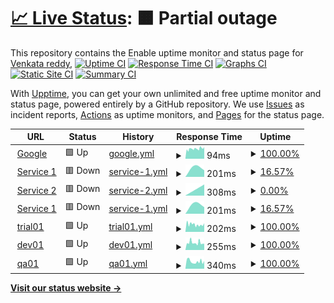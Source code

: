 # [📈 Live Status](https://venkat-enable.github.io/upptime): <!--live status--> **🟧 Partial outage**

This repository contains the Enable uptime monitor and status page for [Venkata reddy](https://venkat-enable.github.io/uptime),
[![Uptime CI](https://github.com/venkat-enable/uptime/workflows/Uptime%20CI/badge.svg)](https://github.com/venkat-enable/uptime/actions?query=workflow%3A%22Uptime+CI%22)
[![Response Time CI](https://github.com/venkat-enable/uptime/workflows/Response%20Time%20CI/badge.svg)](https://github.com/venkat-enable/uptime/actions?query=workflow%3A%22Response+Time+CI%22)
[![Graphs CI](https://github.com/venkat-enable/uptime/workflows/Graphs%20CI/badge.svg)](https://github.com/venkat-enable/uptime/actions?query=workflow%3A%22Graphs+CI%22)
[![Static Site CI](https://github.com/venkat-enable/uptime/workflows/Static%20Site%20CI/badge.svg)](https://github.com/venkat-enable/uptime/actions?query=workflow%3A%22Static+Site+CI%22)
[![Summary CI](https://github.com/venkat-enable/uptime/workflows/Summary%20CI/badge.svg)](https://github.com/venkat-enable/uptime/actions?query=workflow%3A%22Summary+CI%22)

With [Upptime](https://upptime.js.org), you can get your own unlimited and free uptime monitor and status page, powered entirely by a GitHub repository. We use [Issues](https://github.com/venkat-enable/upptime/issues) as incident reports, [Actions](https://github.com/venkat-enable/uptime/actions) as uptime monitors, and [Pages](https://venkat-enable.github.io/upptime) for the status page.

<!--start: status pages-->
<!-- This summary is generated by Upptime (https://github.com/upptime/upptime) -->
<!-- Do not edit this manually, your changes will be overwritten -->
<!-- prettier-ignore -->
| URL | Status | History | Response Time | Uptime |
| --- | ------ | ------- | ------------- | ------ |
| <img alt="" src="https://icons.duckduckgo.com/ip3/www.google.com.ico" height="13"> [Google](https://www.google.com) | 🟩 Up | [google.yml](https://github.com/venkat-enable/uptime/commits/HEAD/history/google.yml) | <details><summary><img alt="Response time graph" src="./graphs/google/response-time-week.png" height="20"> 94ms</summary><br><a href="https://venkat-enable.github.io/uptime/history/google"><img alt="Response time 94" src="https://img.shields.io/endpoint?url=https%3A%2F%2Fraw.githubusercontent.com%2Fvenkat-enable%2Fuptime%2FHEAD%2Fapi%2Fgoogle%2Fresponse-time.json"></a><br><a href="https://venkat-enable.github.io/uptime/history/google"><img alt="24-hour response time 102" src="https://img.shields.io/endpoint?url=https%3A%2F%2Fraw.githubusercontent.com%2Fvenkat-enable%2Fuptime%2FHEAD%2Fapi%2Fgoogle%2Fresponse-time-day.json"></a><br><a href="https://venkat-enable.github.io/uptime/history/google"><img alt="7-day response time 94" src="https://img.shields.io/endpoint?url=https%3A%2F%2Fraw.githubusercontent.com%2Fvenkat-enable%2Fuptime%2FHEAD%2Fapi%2Fgoogle%2Fresponse-time-week.json"></a><br><a href="https://venkat-enable.github.io/uptime/history/google"><img alt="30-day response time 94" src="https://img.shields.io/endpoint?url=https%3A%2F%2Fraw.githubusercontent.com%2Fvenkat-enable%2Fuptime%2FHEAD%2Fapi%2Fgoogle%2Fresponse-time-month.json"></a><br><a href="https://venkat-enable.github.io/uptime/history/google"><img alt="1-year response time 94" src="https://img.shields.io/endpoint?url=https%3A%2F%2Fraw.githubusercontent.com%2Fvenkat-enable%2Fuptime%2FHEAD%2Fapi%2Fgoogle%2Fresponse-time-year.json"></a></details> | <details><summary><a href="https://venkat-enable.github.io/uptime/history/google">100.00%</a></summary><a href="https://venkat-enable.github.io/uptime/history/google"><img alt="All-time uptime 100.00%" src="https://img.shields.io/endpoint?url=https%3A%2F%2Fraw.githubusercontent.com%2Fvenkat-enable%2Fuptime%2FHEAD%2Fapi%2Fgoogle%2Fuptime.json"></a><br><a href="https://venkat-enable.github.io/uptime/history/google"><img alt="24-hour uptime 100.00%" src="https://img.shields.io/endpoint?url=https%3A%2F%2Fraw.githubusercontent.com%2Fvenkat-enable%2Fuptime%2FHEAD%2Fapi%2Fgoogle%2Fuptime-day.json"></a><br><a href="https://venkat-enable.github.io/uptime/history/google"><img alt="7-day uptime 100.00%" src="https://img.shields.io/endpoint?url=https%3A%2F%2Fraw.githubusercontent.com%2Fvenkat-enable%2Fuptime%2FHEAD%2Fapi%2Fgoogle%2Fuptime-week.json"></a><br><a href="https://venkat-enable.github.io/uptime/history/google"><img alt="30-day uptime 100.00%" src="https://img.shields.io/endpoint?url=https%3A%2F%2Fraw.githubusercontent.com%2Fvenkat-enable%2Fuptime%2FHEAD%2Fapi%2Fgoogle%2Fuptime-month.json"></a><br><a href="https://venkat-enable.github.io/uptime/history/google"><img alt="1-year uptime 100.00%" src="https://img.shields.io/endpoint?url=https%3A%2F%2Fraw.githubusercontent.com%2Fvenkat-enable%2Fuptime%2FHEAD%2Fapi%2Fgoogle%2Fuptime-year.json"></a></details>
| <img alt="" src="https://icons.duckduckgo.com/ip3/cd.enable-technologies.io.ico" height="13"> [Service 1](https://cd.enable-technologies.io) | 🟥 Down | [service-1.yml](https://github.com/venkat-enable/uptime/commits/HEAD/history/service-1.yml) | <details><summary><img alt="Response time graph" src="./graphs/service-1/response-time-week.png" height="20"> 201ms</summary><br><a href="https://venkat-enable.github.io/uptime/history/service-1"><img alt="Response time 201" src="https://img.shields.io/endpoint?url=https%3A%2F%2Fraw.githubusercontent.com%2Fvenkat-enable%2Fuptime%2FHEAD%2Fapi%2Fservice-1%2Fresponse-time.json"></a><br><a href="https://venkat-enable.github.io/uptime/history/service-1"><img alt="24-hour response time 201" src="https://img.shields.io/endpoint?url=https%3A%2F%2Fraw.githubusercontent.com%2Fvenkat-enable%2Fuptime%2FHEAD%2Fapi%2Fservice-1%2Fresponse-time-day.json"></a><br><a href="https://venkat-enable.github.io/uptime/history/service-1"><img alt="7-day response time 201" src="https://img.shields.io/endpoint?url=https%3A%2F%2Fraw.githubusercontent.com%2Fvenkat-enable%2Fuptime%2FHEAD%2Fapi%2Fservice-1%2Fresponse-time-week.json"></a><br><a href="https://venkat-enable.github.io/uptime/history/service-1"><img alt="30-day response time 201" src="https://img.shields.io/endpoint?url=https%3A%2F%2Fraw.githubusercontent.com%2Fvenkat-enable%2Fuptime%2FHEAD%2Fapi%2Fservice-1%2Fresponse-time-month.json"></a><br><a href="https://venkat-enable.github.io/uptime/history/service-1"><img alt="1-year response time 201" src="https://img.shields.io/endpoint?url=https%3A%2F%2Fraw.githubusercontent.com%2Fvenkat-enable%2Fuptime%2FHEAD%2Fapi%2Fservice-1%2Fresponse-time-year.json"></a></details> | <details><summary><a href="https://venkat-enable.github.io/uptime/history/service-1">16.57%</a></summary><a href="https://venkat-enable.github.io/uptime/history/service-1"><img alt="All-time uptime 16.57%" src="https://img.shields.io/endpoint?url=https%3A%2F%2Fraw.githubusercontent.com%2Fvenkat-enable%2Fuptime%2FHEAD%2Fapi%2Fservice-1%2Fuptime.json"></a><br><a href="https://venkat-enable.github.io/uptime/history/service-1"><img alt="24-hour uptime 16.57%" src="https://img.shields.io/endpoint?url=https%3A%2F%2Fraw.githubusercontent.com%2Fvenkat-enable%2Fuptime%2FHEAD%2Fapi%2Fservice-1%2Fuptime-day.json"></a><br><a href="https://venkat-enable.github.io/uptime/history/service-1"><img alt="7-day uptime 16.57%" src="https://img.shields.io/endpoint?url=https%3A%2F%2Fraw.githubusercontent.com%2Fvenkat-enable%2Fuptime%2FHEAD%2Fapi%2Fservice-1%2Fuptime-week.json"></a><br><a href="https://venkat-enable.github.io/uptime/history/service-1"><img alt="30-day uptime 16.57%" src="https://img.shields.io/endpoint?url=https%3A%2F%2Fraw.githubusercontent.com%2Fvenkat-enable%2Fuptime%2FHEAD%2Fapi%2Fservice-1%2Fuptime-month.json"></a><br><a href="https://venkat-enable.github.io/uptime/history/service-1"><img alt="1-year uptime 16.57%" src="https://img.shields.io/endpoint?url=https%3A%2F%2Fraw.githubusercontent.com%2Fvenkat-enable%2Fuptime%2FHEAD%2Fapi%2Fservice-1%2Fuptime-year.json"></a></details>
| <img alt="" src="https://icons.duckduckgo.com/ip3/ci.enable-technologies.io.ico" height="13"> [Service 2](https://ci.enable-technologies.io) | 🟥 Down | [service-2.yml](https://github.com/venkat-enable/uptime/commits/HEAD/history/service-2.yml) | <details><summary><img alt="Response time graph" src="./graphs/service-2/response-time-week.png" height="20"> 308ms</summary><br><a href="https://venkat-enable.github.io/uptime/history/service-2"><img alt="Response time 308" src="https://img.shields.io/endpoint?url=https%3A%2F%2Fraw.githubusercontent.com%2Fvenkat-enable%2Fuptime%2FHEAD%2Fapi%2Fservice-2%2Fresponse-time.json"></a><br><a href="https://venkat-enable.github.io/uptime/history/service-2"><img alt="24-hour response time 308" src="https://img.shields.io/endpoint?url=https%3A%2F%2Fraw.githubusercontent.com%2Fvenkat-enable%2Fuptime%2FHEAD%2Fapi%2Fservice-2%2Fresponse-time-day.json"></a><br><a href="https://venkat-enable.github.io/uptime/history/service-2"><img alt="7-day response time 308" src="https://img.shields.io/endpoint?url=https%3A%2F%2Fraw.githubusercontent.com%2Fvenkat-enable%2Fuptime%2FHEAD%2Fapi%2Fservice-2%2Fresponse-time-week.json"></a><br><a href="https://venkat-enable.github.io/uptime/history/service-2"><img alt="30-day response time 308" src="https://img.shields.io/endpoint?url=https%3A%2F%2Fraw.githubusercontent.com%2Fvenkat-enable%2Fuptime%2FHEAD%2Fapi%2Fservice-2%2Fresponse-time-month.json"></a><br><a href="https://venkat-enable.github.io/uptime/history/service-2"><img alt="1-year response time 308" src="https://img.shields.io/endpoint?url=https%3A%2F%2Fraw.githubusercontent.com%2Fvenkat-enable%2Fuptime%2FHEAD%2Fapi%2Fservice-2%2Fresponse-time-year.json"></a></details> | <details><summary><a href="https://venkat-enable.github.io/uptime/history/service-2">0.00%</a></summary><a href="https://venkat-enable.github.io/uptime/history/service-2"><img alt="All-time uptime 0.00%" src="https://img.shields.io/endpoint?url=https%3A%2F%2Fraw.githubusercontent.com%2Fvenkat-enable%2Fuptime%2FHEAD%2Fapi%2Fservice-2%2Fuptime.json"></a><br><a href="https://venkat-enable.github.io/uptime/history/service-2"><img alt="24-hour uptime 0.00%" src="https://img.shields.io/endpoint?url=https%3A%2F%2Fraw.githubusercontent.com%2Fvenkat-enable%2Fuptime%2FHEAD%2Fapi%2Fservice-2%2Fuptime-day.json"></a><br><a href="https://venkat-enable.github.io/uptime/history/service-2"><img alt="7-day uptime 0.00%" src="https://img.shields.io/endpoint?url=https%3A%2F%2Fraw.githubusercontent.com%2Fvenkat-enable%2Fuptime%2FHEAD%2Fapi%2Fservice-2%2Fuptime-week.json"></a><br><a href="https://venkat-enable.github.io/uptime/history/service-2"><img alt="30-day uptime 0.00%" src="https://img.shields.io/endpoint?url=https%3A%2F%2Fraw.githubusercontent.com%2Fvenkat-enable%2Fuptime%2FHEAD%2Fapi%2Fservice-2%2Fuptime-month.json"></a><br><a href="https://venkat-enable.github.io/uptime/history/service-2"><img alt="1-year uptime 0.00%" src="https://img.shields.io/endpoint?url=https%3A%2F%2Fraw.githubusercontent.com%2Fvenkat-enable%2Fuptime%2FHEAD%2Fapi%2Fservice-2%2Fuptime-year.json"></a></details>
| <img alt="" src="https://icons.duckduckgo.com/ip3/cics.enable-technologies.io.ico" height="13"> [Service 1](https://cics.enable-technologies.io) | 🟥 Down | [service-1.yml](https://github.com/venkat-enable/uptime/commits/HEAD/history/service-1.yml) | <details><summary><img alt="Response time graph" src="./graphs/service-1/response-time-week.png" height="20"> 201ms</summary><br><a href="https://venkat-enable.github.io/uptime/history/service-1"><img alt="Response time 201" src="https://img.shields.io/endpoint?url=https%3A%2F%2Fraw.githubusercontent.com%2Fvenkat-enable%2Fuptime%2FHEAD%2Fapi%2Fservice-1%2Fresponse-time.json"></a><br><a href="https://venkat-enable.github.io/uptime/history/service-1"><img alt="24-hour response time 201" src="https://img.shields.io/endpoint?url=https%3A%2F%2Fraw.githubusercontent.com%2Fvenkat-enable%2Fuptime%2FHEAD%2Fapi%2Fservice-1%2Fresponse-time-day.json"></a><br><a href="https://venkat-enable.github.io/uptime/history/service-1"><img alt="7-day response time 201" src="https://img.shields.io/endpoint?url=https%3A%2F%2Fraw.githubusercontent.com%2Fvenkat-enable%2Fuptime%2FHEAD%2Fapi%2Fservice-1%2Fresponse-time-week.json"></a><br><a href="https://venkat-enable.github.io/uptime/history/service-1"><img alt="30-day response time 201" src="https://img.shields.io/endpoint?url=https%3A%2F%2Fraw.githubusercontent.com%2Fvenkat-enable%2Fuptime%2FHEAD%2Fapi%2Fservice-1%2Fresponse-time-month.json"></a><br><a href="https://venkat-enable.github.io/uptime/history/service-1"><img alt="1-year response time 201" src="https://img.shields.io/endpoint?url=https%3A%2F%2Fraw.githubusercontent.com%2Fvenkat-enable%2Fuptime%2FHEAD%2Fapi%2Fservice-1%2Fresponse-time-year.json"></a></details> | <details><summary><a href="https://venkat-enable.github.io/uptime/history/service-1">16.57%</a></summary><a href="https://venkat-enable.github.io/uptime/history/service-1"><img alt="All-time uptime 16.57%" src="https://img.shields.io/endpoint?url=https%3A%2F%2Fraw.githubusercontent.com%2Fvenkat-enable%2Fuptime%2FHEAD%2Fapi%2Fservice-1%2Fuptime.json"></a><br><a href="https://venkat-enable.github.io/uptime/history/service-1"><img alt="24-hour uptime 16.57%" src="https://img.shields.io/endpoint?url=https%3A%2F%2Fraw.githubusercontent.com%2Fvenkat-enable%2Fuptime%2FHEAD%2Fapi%2Fservice-1%2Fuptime-day.json"></a><br><a href="https://venkat-enable.github.io/uptime/history/service-1"><img alt="7-day uptime 16.57%" src="https://img.shields.io/endpoint?url=https%3A%2F%2Fraw.githubusercontent.com%2Fvenkat-enable%2Fuptime%2FHEAD%2Fapi%2Fservice-1%2Fuptime-week.json"></a><br><a href="https://venkat-enable.github.io/uptime/history/service-1"><img alt="30-day uptime 16.57%" src="https://img.shields.io/endpoint?url=https%3A%2F%2Fraw.githubusercontent.com%2Fvenkat-enable%2Fuptime%2FHEAD%2Fapi%2Fservice-1%2Fuptime-month.json"></a><br><a href="https://venkat-enable.github.io/uptime/history/service-1"><img alt="1-year uptime 16.57%" src="https://img.shields.io/endpoint?url=https%3A%2F%2Fraw.githubusercontent.com%2Fvenkat-enable%2Fuptime%2FHEAD%2Fapi%2Fservice-1%2Fuptime-year.json"></a></details>
| <img alt="" src="https://icons.duckduckgo.com/ip3/enable-trial01.enable-technologies.app.ico" height="13"> [trial01](https://enable-trial01.enable-technologies.app/api/subscription/diagnostics/ping) | 🟩 Up | [trial01.yml](https://github.com/venkat-enable/uptime/commits/HEAD/history/trial01.yml) | <details><summary><img alt="Response time graph" src="./graphs/trial01/response-time-week.png" height="20"> 202ms</summary><br><a href="https://venkat-enable.github.io/uptime/history/trial01"><img alt="Response time 202" src="https://img.shields.io/endpoint?url=https%3A%2F%2Fraw.githubusercontent.com%2Fvenkat-enable%2Fuptime%2FHEAD%2Fapi%2Ftrial01%2Fresponse-time.json"></a><br><a href="https://venkat-enable.github.io/uptime/history/trial01"><img alt="24-hour response time 188" src="https://img.shields.io/endpoint?url=https%3A%2F%2Fraw.githubusercontent.com%2Fvenkat-enable%2Fuptime%2FHEAD%2Fapi%2Ftrial01%2Fresponse-time-day.json"></a><br><a href="https://venkat-enable.github.io/uptime/history/trial01"><img alt="7-day response time 202" src="https://img.shields.io/endpoint?url=https%3A%2F%2Fraw.githubusercontent.com%2Fvenkat-enable%2Fuptime%2FHEAD%2Fapi%2Ftrial01%2Fresponse-time-week.json"></a><br><a href="https://venkat-enable.github.io/uptime/history/trial01"><img alt="30-day response time 202" src="https://img.shields.io/endpoint?url=https%3A%2F%2Fraw.githubusercontent.com%2Fvenkat-enable%2Fuptime%2FHEAD%2Fapi%2Ftrial01%2Fresponse-time-month.json"></a><br><a href="https://venkat-enable.github.io/uptime/history/trial01"><img alt="1-year response time 202" src="https://img.shields.io/endpoint?url=https%3A%2F%2Fraw.githubusercontent.com%2Fvenkat-enable%2Fuptime%2FHEAD%2Fapi%2Ftrial01%2Fresponse-time-year.json"></a></details> | <details><summary><a href="https://venkat-enable.github.io/uptime/history/trial01">100.00%</a></summary><a href="https://venkat-enable.github.io/uptime/history/trial01"><img alt="All-time uptime 100.00%" src="https://img.shields.io/endpoint?url=https%3A%2F%2Fraw.githubusercontent.com%2Fvenkat-enable%2Fuptime%2FHEAD%2Fapi%2Ftrial01%2Fuptime.json"></a><br><a href="https://venkat-enable.github.io/uptime/history/trial01"><img alt="24-hour uptime 100.00%" src="https://img.shields.io/endpoint?url=https%3A%2F%2Fraw.githubusercontent.com%2Fvenkat-enable%2Fuptime%2FHEAD%2Fapi%2Ftrial01%2Fuptime-day.json"></a><br><a href="https://venkat-enable.github.io/uptime/history/trial01"><img alt="7-day uptime 100.00%" src="https://img.shields.io/endpoint?url=https%3A%2F%2Fraw.githubusercontent.com%2Fvenkat-enable%2Fuptime%2FHEAD%2Fapi%2Ftrial01%2Fuptime-week.json"></a><br><a href="https://venkat-enable.github.io/uptime/history/trial01"><img alt="30-day uptime 100.00%" src="https://img.shields.io/endpoint?url=https%3A%2F%2Fraw.githubusercontent.com%2Fvenkat-enable%2Fuptime%2FHEAD%2Fapi%2Ftrial01%2Fuptime-month.json"></a><br><a href="https://venkat-enable.github.io/uptime/history/trial01"><img alt="1-year uptime 100.00%" src="https://img.shields.io/endpoint?url=https%3A%2F%2Fraw.githubusercontent.com%2Fvenkat-enable%2Fuptime%2FHEAD%2Fapi%2Ftrial01%2Fuptime-year.json"></a></details>
| <img alt="" src="https://icons.duckduckgo.com/ip3/enable-dev01.enable-technologies.app.ico" height="13"> [dev01](https://enable-dev01.enable-technologies.app/admin/api/subscription-manager/diagnostics/ping) | 🟩 Up | [dev01.yml](https://github.com/venkat-enable/uptime/commits/HEAD/history/dev01.yml) | <details><summary><img alt="Response time graph" src="./graphs/dev01/response-time-week.png" height="20"> 255ms</summary><br><a href="https://venkat-enable.github.io/uptime/history/dev01"><img alt="Response time 255" src="https://img.shields.io/endpoint?url=https%3A%2F%2Fraw.githubusercontent.com%2Fvenkat-enable%2Fuptime%2FHEAD%2Fapi%2Fdev01%2Fresponse-time.json"></a><br><a href="https://venkat-enable.github.io/uptime/history/dev01"><img alt="24-hour response time 242" src="https://img.shields.io/endpoint?url=https%3A%2F%2Fraw.githubusercontent.com%2Fvenkat-enable%2Fuptime%2FHEAD%2Fapi%2Fdev01%2Fresponse-time-day.json"></a><br><a href="https://venkat-enable.github.io/uptime/history/dev01"><img alt="7-day response time 255" src="https://img.shields.io/endpoint?url=https%3A%2F%2Fraw.githubusercontent.com%2Fvenkat-enable%2Fuptime%2FHEAD%2Fapi%2Fdev01%2Fresponse-time-week.json"></a><br><a href="https://venkat-enable.github.io/uptime/history/dev01"><img alt="30-day response time 255" src="https://img.shields.io/endpoint?url=https%3A%2F%2Fraw.githubusercontent.com%2Fvenkat-enable%2Fuptime%2FHEAD%2Fapi%2Fdev01%2Fresponse-time-month.json"></a><br><a href="https://venkat-enable.github.io/uptime/history/dev01"><img alt="1-year response time 255" src="https://img.shields.io/endpoint?url=https%3A%2F%2Fraw.githubusercontent.com%2Fvenkat-enable%2Fuptime%2FHEAD%2Fapi%2Fdev01%2Fresponse-time-year.json"></a></details> | <details><summary><a href="https://venkat-enable.github.io/uptime/history/dev01">100.00%</a></summary><a href="https://venkat-enable.github.io/uptime/history/dev01"><img alt="All-time uptime 100.00%" src="https://img.shields.io/endpoint?url=https%3A%2F%2Fraw.githubusercontent.com%2Fvenkat-enable%2Fuptime%2FHEAD%2Fapi%2Fdev01%2Fuptime.json"></a><br><a href="https://venkat-enable.github.io/uptime/history/dev01"><img alt="24-hour uptime 100.00%" src="https://img.shields.io/endpoint?url=https%3A%2F%2Fraw.githubusercontent.com%2Fvenkat-enable%2Fuptime%2FHEAD%2Fapi%2Fdev01%2Fuptime-day.json"></a><br><a href="https://venkat-enable.github.io/uptime/history/dev01"><img alt="7-day uptime 100.00%" src="https://img.shields.io/endpoint?url=https%3A%2F%2Fraw.githubusercontent.com%2Fvenkat-enable%2Fuptime%2FHEAD%2Fapi%2Fdev01%2Fuptime-week.json"></a><br><a href="https://venkat-enable.github.io/uptime/history/dev01"><img alt="30-day uptime 100.00%" src="https://img.shields.io/endpoint?url=https%3A%2F%2Fraw.githubusercontent.com%2Fvenkat-enable%2Fuptime%2FHEAD%2Fapi%2Fdev01%2Fuptime-month.json"></a><br><a href="https://venkat-enable.github.io/uptime/history/dev01"><img alt="1-year uptime 100.00%" src="https://img.shields.io/endpoint?url=https%3A%2F%2Fraw.githubusercontent.com%2Fvenkat-enable%2Fuptime%2FHEAD%2Fapi%2Fdev01%2Fuptime-year.json"></a></details>
| <img alt="" src="https://icons.duckduckgo.com/ip3/enable-qa01.enable-technologies.app.ico" height="13"> [qa01](https://enable-qa01.enable-technologies.app/admin/api/subscription-manager/diagnostics/ping) | 🟩 Up | [qa01.yml](https://github.com/venkat-enable/uptime/commits/HEAD/history/qa01.yml) | <details><summary><img alt="Response time graph" src="./graphs/qa01/response-time-week.png" height="20"> 340ms</summary><br><a href="https://venkat-enable.github.io/uptime/history/qa01"><img alt="Response time 340" src="https://img.shields.io/endpoint?url=https%3A%2F%2Fraw.githubusercontent.com%2Fvenkat-enable%2Fuptime%2FHEAD%2Fapi%2Fqa01%2Fresponse-time.json"></a><br><a href="https://venkat-enable.github.io/uptime/history/qa01"><img alt="24-hour response time 335" src="https://img.shields.io/endpoint?url=https%3A%2F%2Fraw.githubusercontent.com%2Fvenkat-enable%2Fuptime%2FHEAD%2Fapi%2Fqa01%2Fresponse-time-day.json"></a><br><a href="https://venkat-enable.github.io/uptime/history/qa01"><img alt="7-day response time 340" src="https://img.shields.io/endpoint?url=https%3A%2F%2Fraw.githubusercontent.com%2Fvenkat-enable%2Fuptime%2FHEAD%2Fapi%2Fqa01%2Fresponse-time-week.json"></a><br><a href="https://venkat-enable.github.io/uptime/history/qa01"><img alt="30-day response time 340" src="https://img.shields.io/endpoint?url=https%3A%2F%2Fraw.githubusercontent.com%2Fvenkat-enable%2Fuptime%2FHEAD%2Fapi%2Fqa01%2Fresponse-time-month.json"></a><br><a href="https://venkat-enable.github.io/uptime/history/qa01"><img alt="1-year response time 340" src="https://img.shields.io/endpoint?url=https%3A%2F%2Fraw.githubusercontent.com%2Fvenkat-enable%2Fuptime%2FHEAD%2Fapi%2Fqa01%2Fresponse-time-year.json"></a></details> | <details><summary><a href="https://venkat-enable.github.io/uptime/history/qa01">100.00%</a></summary><a href="https://venkat-enable.github.io/uptime/history/qa01"><img alt="All-time uptime 100.00%" src="https://img.shields.io/endpoint?url=https%3A%2F%2Fraw.githubusercontent.com%2Fvenkat-enable%2Fuptime%2FHEAD%2Fapi%2Fqa01%2Fuptime.json"></a><br><a href="https://venkat-enable.github.io/uptime/history/qa01"><img alt="24-hour uptime 100.00%" src="https://img.shields.io/endpoint?url=https%3A%2F%2Fraw.githubusercontent.com%2Fvenkat-enable%2Fuptime%2FHEAD%2Fapi%2Fqa01%2Fuptime-day.json"></a><br><a href="https://venkat-enable.github.io/uptime/history/qa01"><img alt="7-day uptime 100.00%" src="https://img.shields.io/endpoint?url=https%3A%2F%2Fraw.githubusercontent.com%2Fvenkat-enable%2Fuptime%2FHEAD%2Fapi%2Fqa01%2Fuptime-week.json"></a><br><a href="https://venkat-enable.github.io/uptime/history/qa01"><img alt="30-day uptime 100.00%" src="https://img.shields.io/endpoint?url=https%3A%2F%2Fraw.githubusercontent.com%2Fvenkat-enable%2Fuptime%2FHEAD%2Fapi%2Fqa01%2Fuptime-month.json"></a><br><a href="https://venkat-enable.github.io/uptime/history/qa01"><img alt="1-year uptime 100.00%" src="https://img.shields.io/endpoint?url=https%3A%2F%2Fraw.githubusercontent.com%2Fvenkat-enable%2Fuptime%2FHEAD%2Fapi%2Fqa01%2Fuptime-year.json"></a></details>

<!--end: status pages-->

[**Visit our status website →**](https://venkat-enable.github.io/uptime)
